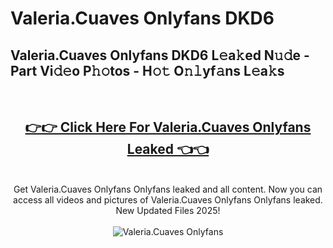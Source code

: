 # Valeria.Cuaves Onlyfans DKD6

<h2>Valeria.Cuaves Onlyfans DKD6  L𝚎a𝚔ed N𝚞𝚍e - Part Vi𝚍𝚎o P𝚑𝚘tos - H𝚘𝚝 O𝚗𝚕yf𝚊ns L𝚎a𝚔s</h2>
<br>
<div align="center">
<h2><a href="https://213.232.235.80/live/video.php?q=valeria.cuaves-onlyfans" rel="nofollow">👉👉 Click Here For Valeria.Cuaves Onlyfans Leaked 👈👈</a></h2>

<br>
Get Valeria.Cuaves Onlyfans Onlyfans leaked and all content. Now you can access all videos and pictures of Valeria.Cuaves Onlyfans Onlyfans leaked. New Updated Files 2025!
<br>
<br>
<a href="https://213.232.235.80/live/video.php?q=valeria.cuaves-onlyfans" rel="nofollow" data-target="animated-image.originalLink"><img src="https://i.imgur.com/dJHk4Zq.gif" alt="Valeria.Cuaves Onlyfans" style="max-width: 100%; display: inline-block;" data-target="animated-image.originalImage"></a>
</div>
<br>